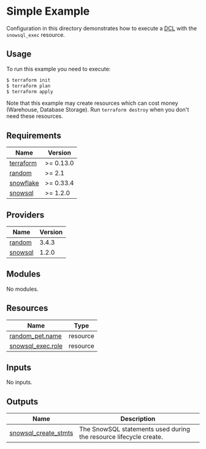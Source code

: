# Simple Example

Configuration in this directory demonstrates how to execute a [DCL](https://www.geeksforgeeks.org/sql-ddl-dql-dml-dcl-tcl-commands/) with the `snowsql_exec` resource.

## Usage

To run this example you need to execute:

```bash
$ terraform init
$ terraform plan
$ terraform apply
```

Note that this example may create resources which can cost money (Warehouse, Database Storage). Run `terraform destroy` when you don't need these resources.

<!-- BEGINNING OF PRE-COMMIT-TERRAFORM DOCS HOOK -->
## Requirements

| Name | Version |
|------|---------|
| <a name="requirement_terraform"></a> [terraform](#requirement\_terraform) | >= 0.13.0 |
| <a name="requirement_random"></a> [random](#requirement\_random) | >= 2.1 |
| <a name="requirement_snowflake"></a> [snowflake](#requirement\_snowflake) | >= 0.33.4 |
| <a name="requirement_snowsql"></a> [snowsql](#requirement\_snowsql) | >= 1.2.0 |

## Providers

| Name | Version |
|------|---------|
| <a name="provider_random"></a> [random](#provider\_random) | 3.4.3 |
| <a name="provider_snowsql"></a> [snowsql](#provider\_snowsql) | 1.2.0 |

## Modules

No modules.

## Resources

| Name | Type |
|------|------|
| [random_pet.name](https://registry.terraform.io/providers/hashicorp/random/latest/docs/resources/pet) | resource |
| [snowsql_exec.role](https://registry.terraform.io/providers/aidanmelen/snowsql/latest/docs/resources/exec) | resource |

## Inputs

No inputs.

## Outputs

| Name | Description |
|------|-------------|
| <a name="output_snowsql_create_stmts"></a> [snowsql\_create\_stmts](#output\_snowsql\_create\_stmts) | The SnowSQL statements used during the resource lifecycle create. |
<!-- END OF PRE-COMMIT-TERRAFORM DOCS HOOK -->
